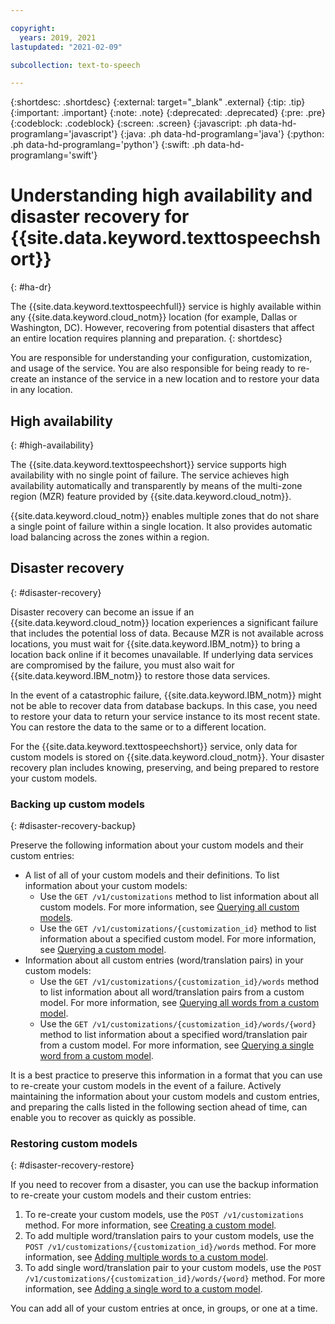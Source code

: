 ```yaml
---

copyright:
  years: 2019, 2021
lastupdated: "2021-02-09"

subcollection: text-to-speech

---
```


{:shortdesc: .shortdesc}
{:external: target="_blank" .external}
{:tip: .tip}
{:important: .important}
{:note: .note}
{:deprecated: .deprecated}
{:pre: .pre}
{:codeblock: .codeblock}
{:screen: .screen}
{:javascript: .ph data-hd-programlang='javascript'}
{:java: .ph data-hd-programlang='java'}
{:python: .ph data-hd-programlang='python'}
{:swift: .ph data-hd-programlang='swift'}

# Understanding high availability and disaster recovery for {{site.data.keyword.texttospeechshort}}
{: #ha-dr}

The {{site.data.keyword.texttospeechfull}} service is highly available within any {{site.data.keyword.cloud_notm}} location (for example, Dallas or Washington, DC). However, recovering from potential disasters that affect an entire location requires planning and preparation.
{: shortdesc}

You are responsible for understanding your configuration, customization, and usage of the service. You are also responsible for being ready to re-create an instance of the service in a new location and to restore your data in any location.

## High availability
{: #high-availability}

The {{site.data.keyword.texttospeechshort}} service supports high availability with no single point of failure. The service achieves high availability automatically and transparently by means of the multi-zone region (MZR) feature provided by {{site.data.keyword.cloud_notm}}.

{{site.data.keyword.cloud_notm}} enables multiple zones that do not share a single point of failure within a single location. It also provides automatic load balancing across the zones within a region.

## Disaster recovery
{: #disaster-recovery}

Disaster recovery can become an issue if an {{site.data.keyword.cloud_notm}} location experiences a significant failure that includes the potential loss of data. Because MZR is not available across locations, you must wait for {{site.data.keyword.IBM_notm}} to bring a location back online if it becomes unavailable. If underlying data services are compromised by the failure, you must also wait for {{site.data.keyword.IBM_notm}} to restore those data services.

In the event of a catastrophic failure, {{site.data.keyword.IBM_notm}} might not be able to recover data from database backups. In this case, you need to restore your data to return your service instance to its most recent state. You can restore the data to the same or to a different location.

For the {{site.data.keyword.texttospeechshort}} service, only data for custom models is stored on {{site.data.keyword.cloud_notm}}. Your disaster recovery plan includes knowing, preserving, and being prepared to restore your custom models.

### Backing up custom models
{: #disaster-recovery-backup}

Preserve the following information about your custom models and their custom entries:

-   A list of all of your custom models and their definitions. To list information about your custom models:
    -   Use the `GET /v1/customizations` method to list information about all custom models. For more information, see [Querying all custom models](/docs/text-to-speech?topic=text-to-speech-customModels#cuModelsQueryAll).
    -   Use the `GET /v1/customizations/{customization_id}` method to list information about a specified custom model. For more information, see [Querying a custom model](/docs/text-to-speech?topic=text-to-speech-customModels#cuModelsQuery).
-   Information about all custom entries (word/translation pairs) in your custom models:
    -   Use the `GET /v1/customizations/{customization_id}/words` method to list information about all word/translation pairs from a custom model. For more information, see [Querying all words from a custom model](/docs/text-to-speech?topic=text-to-speech-customWords#cuWordsQueryModel).
    -   Use the `GET /v1/customizations/{customization_id}/words/{word}` method to list information about a specified word/translation pair from a custom model. For more information, see [Querying a single word from a custom model](/docs/text-to-speech?topic=text-to-speech-customWords#cuWordQueryModel).

It is a best practice to preserve this information in a format that you can use to re-create your custom models in the event of a failure. Actively maintaining the information about your custom models and custom entries, and preparing the calls listed in the following section ahead of time, can enable you to recover as quickly as possible.

### Restoring custom models
{: #disaster-recovery-restore}

If you need to recover from a disaster, you can use the backup information to re-create your custom models and their custom entries:

1.  To re-create your custom models, use the `POST /v1/customizations` method. For more information, see [Creating a custom model](/docs/text-to-speech?topic=text-to-speech-customModels#cuModelsCreate).
1.  To add multiple word/translation pairs to your custom models, use the `POST /v1/customizations/{customization_id}/words` method. For more information, see [Adding multiple words to a custom model](/docs/text-to-speech?topic=text-to-speech-customWords#cuWordsAdd).
1.  To add single word/translation pair to your custom models, use the `POST /v1/customizations/{customization_id}/words/{word}` method. For more information, see [Adding a single word to a custom model](/docs/text-to-speech?topic=text-to-speech-customWords#cuWordAdd).

You can add all of your custom entries at once, in groups, or one at a time.
